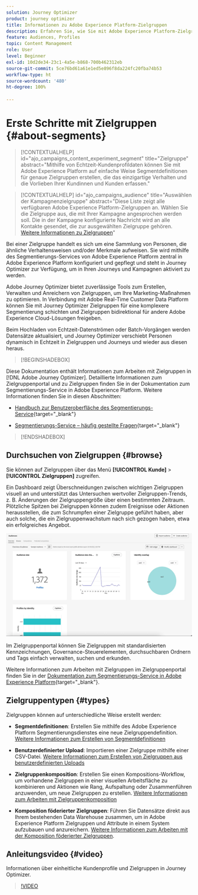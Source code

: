 ```yaml
---
solution: Journey Optimizer
product: journey optimizer
title: Informationen zu Adobe Experience Platform-Zielgruppen
description: Erfahren Sie, wie Sie mit Adobe Experience Platform-Zielgruppen arbeiten.
feature: Audiences, Profiles
topic: Content Management
role: User
level: Beginner
exl-id: 10d2de34-23c1-4a5e-b868-700b462312eb
source-git-commit: 5ce76bd61a61e1ed5e896f8da224fc20fba74b53
workflow-type: ht
source-wordcount: '480'
ht-degree: 100%

---
```



# Erste Schritte mit Zielgruppen {#about-segments}

>[!CONTEXTUALHELP]
>id="ajo_campaigns_content_experiment_segment"
>title="Zielgruppe"
>abstract="Mithilfe von Echtzeit-Kundenprofildaten können Sie mit Adobe Experience Platform auf einfache Weise Segmentdefinitionen für genaue Zielgruppen erstellen, die das einzigartige Verhalten und die Vorlieben Ihrer Kundinnen und Kunden erfassen."

>[!CONTEXTUALHELP]
>id="ajo_campaigns_audience"
>title="Auswählen der Kampagnenzielgruppe"
>abstract="Diese Liste zeigt alle verfügbaren Adobe Experience Platform-Zielgruppen an. Wählen Sie die Zielgruppe aus, die mit Ihrer Kampagne angesprochen werden soll. Die in der Kampagne konfigurierte Nachricht wird an alle Kontakte gesendet, die zur ausgewählten Zielgruppe gehören. [Weitere Informationen zu Zielgruppen](../audience/about-audiences.md)"

Bei einer Zielgruppe handelt es sich um eine Sammlung von Personen, die ähnliche Verhaltensweisen und/oder Merkmale aufweisen. Sie wird mithilfe des Segmentierungs-Services von Adobe Experience Platform zentral in Adobe Experience Platform konfiguriert und gepflegt und steht in Journey Optimizer zur Verfügung, um in Ihren Journeys und Kampagnen aktiviert zu werden.

Adobe Journey Optimizer bietet zuverlässige Tools zum Erstellen, Verwalten und Anreichern von Zielgruppen, um Ihre Marketing-Maßnahmen zu optimieren. In Verbindung mit Adobe Real-Time Customer Data Platform können Sie mit Journey Optimizer Zielgruppen für eine komplexere Segmentierung schichten und Zielgruppen bidirektional für andere Adobe Experience Cloud-Lösungen freigeben.

Beim Hochladen von Echtzeit-Datenströmen oder Batch-Vorgängen werden Datensätze aktualisiert, und Journey Optimizer verschiebt Personen dynamisch in Echtzeit in Zielgruppen und Journeys und wieder aus diesen heraus.

>[!BEGINSHADEBOX]

Diese Dokumentation enthält Informationen zum Arbeiten mit Zielgruppen in [!DNL Adobe Journey Optimizer]. Detaillierte Informationen zum Zielgruppenportal und zu Zielgruppen finden Sie in der Dokumentation zum Segmentierungs-Service in Adobe Experience Platform. Weitere Informationen finden Sie in diesen Abschnitten:

* [Handbuch zur Benutzeroberfläche des Segmentierungs-Service](https://experienceleague.adobe.com/de/docs/experience-platform/segmentation/ui/overview){target="_blank"}

* [Segmentierungs-Service – häufig gestellte Fragen](https://experienceleague.adobe.com/de/docs/experience-platform/segmentation/faq){target="_blank"}

>[!ENDSHADEBOX]

## Durchsuchen von Zielgruppen {#browse}

Sie können auf Zielgruppen über das Menü **[!UICONTROL Kunde]** > **[!UICONTROL Zielgruppen]** zugreifen.

Ein Dashboard zeigt Überschneidungen zwischen wichtigen Zielgruppen visuell an und unterstützt das Untersuchen wertvoller Zielgruppen-Trends, z. B. Änderungen der Zielgruppengröße über einen bestimmten Zeitraum. Plötzliche Spitzen bei Zielgruppen können zudem Ereignisse oder Aktionen herausstellen, die zum Schrumpfen einer Zielgruppe geführt haben, aber auch solche, die ein Zielgruppenwachstum nach sich gezogen haben, etwa ein erfolgreiches Angebot.

![](assets/audiences-overview.png)

Im Zielgruppenportal können Sie Zielgruppen mit standardisierten Kennzeichnungen, Governance-Steuerelementen, durchsuchbaren Ordnern und Tags einfach verwalten, suchen und erkunden.

Weitere Informationen zum Arbeiten mit Zielgruppen im Zielgruppenportal finden Sie in der [Dokumentation zum Segmentierungs-Service in Adobe Experience Platform](https://experienceleague.adobe.com/docs/experience-platform/segmentation/home.html){target="_blank"}.

## Zielgruppentypen {#types}

Zielgruppen können auf unterschiedliche Weise erstellt werden:

* **Segmentdefinitionen**: Erstellen Sie mithilfe des Adobe Experience Platform Segmentierungsdienstes eine neue Zielgruppendefinition. [Weitere Informationen zum Erstellen von Segmentdefinitionen](creating-a-segment-definition.md)

* **Benutzerdefinierter Upload**: Importieren einer Zielgruppe mithilfe einer CSV-Datei. [Weitere Informationen zum Erstellen von Zielgruppen aus benutzerdefinierten Uploads](custom-upload.md)

* **Zielgruppenkomposition**: Erstellen Sie einen Kompositions-Workflow, um vorhandene Zielgruppen in einer visuellen Arbeitsfläche zu kombinieren und Aktionen wie Rang, Aufspaltung oder Zusammenführen anzuwenden, um neue Zielgruppen zu erstellen. [Weitere Informationen zum Arbeiten mit Zielgruppenkomposition](get-started-audience-orchestration.md)

* **Komposition föderierter Zielgruppen**: Führen Sie Datensätze direkt aus Ihrem bestehenden Data Warehouse zusammen, um in Adobe Experience Platform Zielgruppen und Attribute in einem System aufzubauen und anzureichern. [Weitere Informationen zum Arbeiten mit der Komposition föderierter Zielgruppen](federated-audience-composition.md).

## Anleitungsvideo {#video}

Informationen über einheitliche Kundenprofile und Zielgruppen in Journey Optimizer.

>[!VIDEO](https://video.tv.adobe.com/v/3432671?quality=12)
